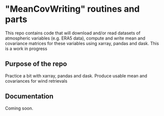 

# "MeanCovWriting" routines and parts

This repo contains code that will download 
and/or read datasets of atmospheric variables
(e.g. ERA5 data), compute and write mean
and covariance matrices for these variables
using xarray, pandas and dask. This is a work in progress 

## Purpose of the repo

Practice a bit with xarray, pandas and dask. Produce
usable mean and covariances for wind retrievals


## Documentation

Coming soon.













